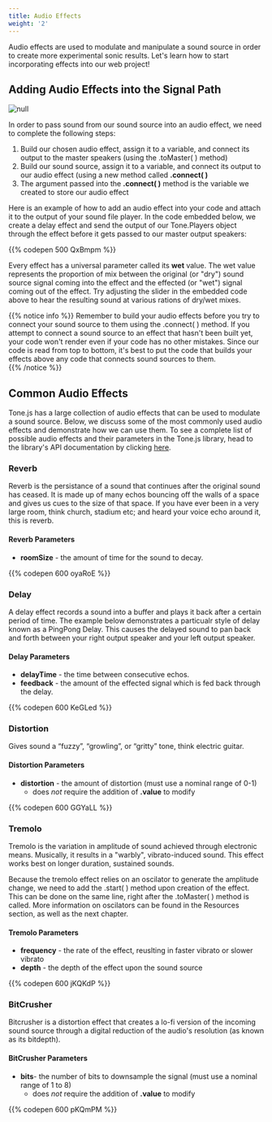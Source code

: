 ```yaml
---
title: Audio Effects
weight: '2'
---
```

Audio effects are used to modulate and manipulate a sound source in order to create more experimental sonic results. Let's learn how to start incorporating effects into our web project! 



## Adding Audio Effects into the Signal Path

![null](/images/uploads/effects_pathway.png)

In order to pass sound from our sound source into an audio effect, we need to complete the following steps: 

1. Build our chosen audio effect, assign it to a variable, and connect its output to the master speakers (using the .toMaster( ) method)
2. Build our sound source, assign it to a variable, and connect its output to our audio effect (using a new method called **.connect( )**
3. The argument passed into the **.connect( )** method is the variable we created to store our audio effect 

Here is an example of how to add an audio effect into your code and attach it to the output of your sound file player. In the code embedded below, we create a delay effect and send the output of our Tone.Players object through the effect before it gets passed to our master output speakers:

{{% codepen 500 QxBmpm %}}

Every effect has a universal parameter called its **wet** value. The wet value  represents the proportion of mix between the original (or "dry") sound source signal coming into the effect and the effected (or "wet") signal coming out of the effect. Try adjusting the slider in the embedded code above to hear the resulting sound at various rations of dry/wet mixes.

{{% notice info %}}
Remember to build your audio effects before you try to connect your sound source to them using the .connect( ) method. If you attempt to connect a sound source to an effect that hasn't been built yet, your code won't render  even if your code has no other mistakes. Since our code is read from top to bottom, it's best to put the code that builds your effects above any code that connects sound sources to them.\
{{% /notice %}}

## Common Audio Effects

Tone.js has a large collection of audio effects that can be used to modulate a sound source. Below, we discuss some of the most commonly used audio effects and demonstrate how we can use them. To see a complete list of possible audio effects and their parameters in the Tone.js library, head to the library's API documentation by clicking [here](https://tonejs.github.io/docs/). 

### Reverb

Reverb is the persistance of a sound that continues after the original sound has ceased. It is made up of many echos bouncing off the walls of a space and gives us cues to the size of that space. If you have ever been in a very large room, think church, stadium etc; and heard your voice echo around it, this is reverb.

#### Reverb Parameters

* **roomSize** - the amount of time for the sound to decay.

{{% codepen 600 oyaRoE %}}

### Delay

A delay effect records a sound into a buffer and plays it back after a certain period of time. The example below demonstrates a particualr style of delay known as a PingPong Delay. This causes the delayed sound to pan back and forth between your right output speaker and your left output speaker.

#### Delay Parameters

* **delayTime** - the time between consecutive echos.
* **feedback** - the amount of the effected signal which is fed back through the delay.

{{% codepen 600 KeGLed %}}

### Distortion

Gives sound a “fuzzy”, “growling”, or “gritty” tone, think electric guitar.

#### Distortion Parameters

* **distortion** - the amount of distortion (must use a nominal range of 0-1)
  * does _not_ require the addition of **.value** to modify

{{% codepen 600 GGYaLL %}}

### Tremolo

Tremolo is the variation in amplitude of sound achieved through electronic means. Musically, it results in a "warbly", vibrato-induced sound. This effect works best on longer duration, sustained sounds.

Because the tremolo effect relies on an oscilator to generate the amplitude change, we need to add the .start( ) method upon creation of the effect. This can be done on the same line, right after the .toMaster( ) method is called. More information on oscilators can be found in the Resources section, as well as the next chapter.

#### Tremolo Parameters

* **frequency** - the rate of the effect, reuslting in faster vibrato or slower vibrato
* **depth** - the depth of the effect upon the sound source

 {{% codepen 600 jKQKdP %}}

### BitCrusher

Bitcrusher is a distortion effect that creates a lo-fi version of the incoming sound source through a digital reduction of the audio's resolution (as known as its bitdepth). 

#### BitCrusher Parameters

* **bits**- the number of bits to downsample the signal (must use a nominal range of 1 to 8)
  * does _not_ require the addition of **.value** to modify

{{% codepen 600 pKQmPM %}}
